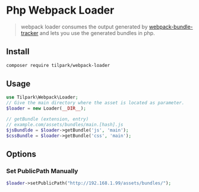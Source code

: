 # Php Webpack Loader

> webpack loader consumes the output generated by [webpack-bundle-tracker](https://github.com/owais/webpack-bundle-tracker) and lets you use the generated bundles in php.

## Install

```bash
composer require tilpark/webpack-loader
```

## Usage

```php
use Tilpark\Webpack\Loader;
// Give the main directory where the asset is located as parameter.
$loader = new Loader(__DIR__);

// getBundle (extension, entry)
// example.com/assets/bundles/main.[hash].js
$jsBundlde = $loader->getBundle('js', 'main');
$cssBundle = $loader->getBundle('css', 'main');
```

## Options
### Set PublicPath Manually
```php
$loader->setPublicPath("http://192.168.1.99/assets/bundles/");
```
